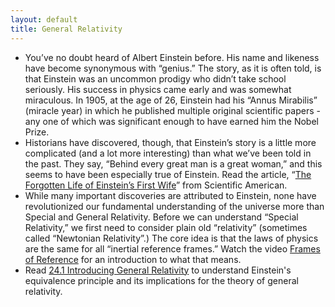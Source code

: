 ```yaml
---
layout: default
title: General Relativity
---
```


- You’ve no doubt heard of Albert Einstein before. His name and likeness have become synonymous with “genius.” The story, as it is often told, is that Einstein was an uncommon prodigy who didn’t take school seriously. His success in physics came early and was somewhat miraculous. In 1905, at the age of 26, Einstein had his “Annus Mirabilis” (miracle year) in which he published multiple original scientific papers - any one of which was significant enough to have earned him the Nobel Prize.
- Historians have discovered, though, that Einstein’s story is a little more complicated (and a lot more interesting) than what we’ve been told in the past. They say, “Behind every great man is a great woman,” and this seems to have been especially true of Einstein. Read the article, “[The Forgotten Life of Einstein’s First Wife](https://docs.google.com/document/d/1Nso-wk3KXjNuubLdxDT6gm_5JnJOqh7frigFsi3Rz1w/edit?usp=sharing)” from Scientific American.
- While many important discoveries are attributed to Einstein, none have revolutionized our fundamental understanding of the universe more than Special and General Relativity. Before we can understand “Special Relativity,” we first need to consider plain old “relativity” (sometimes called “Newtonian Relativity”.) The core idea is that the laws of physics are the same for all “inertial reference frames.” Watch the video [Frames of Reference](https://youtu.be/x_6ul0lqzjI) for an introduction to what that means.
- Read [24.1 Introducing General Relativity](https://openstax.org/books/astronomy-2e/pages/24-1-introducing-general-relativity) to understand Einstein's equivalence principle and its implications for the theory of general relativity.
